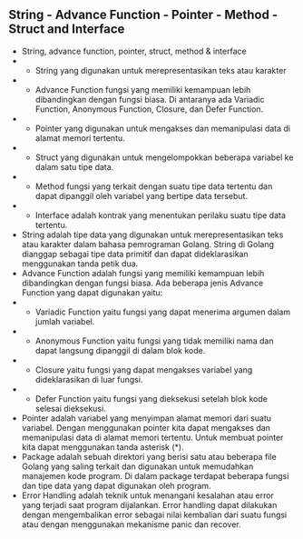## String - Advance Function - Pointer - Method - Struct and Interface

- String, advance function, pointer, struct, method & interface
- - String yang digunakan untuk merepresentasikan teks atau karakter
- - Advance Function fungsi yang memiliki kemampuan lebih dibandingkan dengan fungsi biasa. Di antaranya ada Variadic Function, Anonymous Function, Closure, dan Defer Function.
- - Pointer yang digunakan untuk mengakses dan memanipulasi data di alamat memori tertentu.
- - Struct yang digunakan untuk mengelompokkan beberapa variabel ke dalam satu tipe data.
- - Method fungsi yang terkait dengan suatu tipe data tertentu dan dapat dipanggil oleh variabel yang bertipe data tersebut.
- - Interface adalah kontrak yang menentukan perilaku suatu tipe data tertentu.
- String adalah tipe data yang digunakan untuk merepresentasikan teks atau karakter dalam bahasa pemrograman Golang. String di Golang dianggap sebagai tipe data primitif dan dapat dideklarasikan menggunakan tanda petik dua.
- Advance Function adalah fungsi yang memiliki kemampuan lebih dibandingkan dengan fungsi biasa. Ada beberapa jenis Advance Function yang dapat digunakan yaitu:
- - Variadic Function yaitu fungsi yang dapat menerima argumen dalam jumlah variabel.
- - Anonymous Function yaitu fungsi yang tidak memiliki nama dan dapat langsung dipanggil di dalam blok kode.
- - Closure yaitu fungsi yang dapat mengakses variabel yang dideklarasikan di luar fungsi.
- - Defer Function yaitu fungsi yang dieksekusi setelah blok kode selesai dieksekusi.
- Pointer adalah variabel yang menyimpan alamat memori dari suatu variabel. Dengan menggunakan pointer kita dapat mengakses dan memanipulasi data di alamat memori tertentu. Untuk membuat pointer kita dapat menggunakan tanda asterisk (*).
- Package adalah sebuah direktori yang berisi satu atau beberapa file Golang yang saling terkait dan digunakan untuk memudahkan manajemen kode program. Di dalam package terdapat beberapa fungsi dan tipe data yang dapat digunakan oleh program.
- Error Handling adalah teknik untuk menangani kesalahan atau error yang terjadi saat program dijalankan. Error handling dapat dilakukan dengan mengembalikan error sebagai nilai kembalian dari suatu fungsi atau dengan menggunakan mekanisme panic dan recover.
